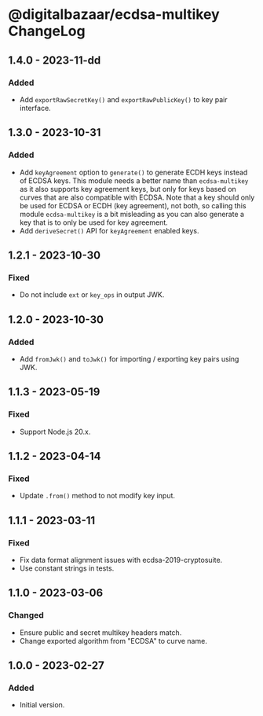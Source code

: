 # @digitalbazaar/ecdsa-multikey ChangeLog

## 1.4.0 - 2023-11-dd

### Added
- Add `exportRawSecretKey()` and `exportRawPublicKey()` to key pair interface.

## 1.3.0 - 2023-10-31

### Added
- Add `keyAgreement` option to `generate()` to generate ECDH keys instead of
  ECDSA keys. This module needs a better name than `ecdsa-multikey` as it also
  supports key agreement keys, but only for keys based on curves that are also
  compatible with ECDSA. Note that a key should only be used for ECDSA or ECDH
  (key agreement), not both, so calling this module `ecdsa-multikey` is a bit
  misleading as you can also generate a key that is to only be used for key
  agreement.
- Add `deriveSecret()` API for `keyAgreement` enabled keys.

## 1.2.1 - 2023-10-30

### Fixed
- Do not include `ext` or `key_ops` in output JWK.

## 1.2.0 - 2023-10-30

### Added
- Add `fromJwk()` and `toJwk()` for importing / exporting key pairs using JWK.

## 1.1.3 - 2023-05-19

### Fixed
- Support Node.js 20.x.

## 1.1.2 - 2023-04-14

### Fixed
- Update `.from()` method to not modify key input.

## 1.1.1 - 2023-03-11

### Fixed
- Fix data format alignment issues with ecdsa-2019-cryptosuite.
- Use constant strings in tests.

## 1.1.0 - 2023-03-06

### Changed
- Ensure public and secret multikey headers match.
- Change exported algorithm from "ECDSA" to curve name.

## 1.0.0 - 2023-02-27

### Added
- Initial version.

